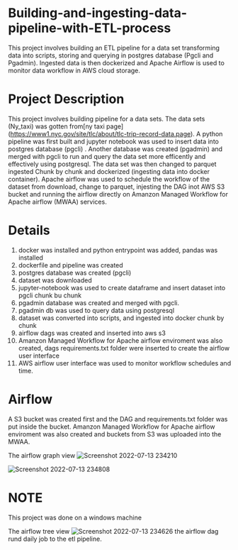 # Building-and-ingesting-data-pipeline-with-ETL-process
This project involves building an ETL pipeline for a data set transforming data into scripts, storing and querying in postgres database (Pgcli and Pgadmin). Ingested data is then dockerized and Apache Airflow is used to monitor data workflow in AWS cloud storage.

# Project Description
This project involves building pipeline for a data sets. The data sets (Ny_taxi) was gotten from[ny taxi page] (https://www1.nyc.gov/site/tlc/about/tlc-trip-record-data.page). A python pipeline was first built and jupyter notebook was used to insert data into postgres database (pgcli) . Another database was created (pgadmin) and merged with pgcli to run and query the data set more efficently and effectively using postgresql. The data set was then changed to parquet ingested Chunk by chunk and dockerized (ingesting data into docker container). Apache airflow was used to schedule the workflow of the dataset from download, change to parquet, injesting the DAG inot AWS S3 bucket and running the airflow directly on Amanzon Managed Workflow for Apache airflow (MWAA) services.

# Details
1. docker was installed and python entrypoint was added, pandas was installed
2. dockerfile and pipeline was created
3. postgres database was created (pgcli)
4. dataset was downloaded
5. jupyter-notebook was used to  create dataframe and insert dataset into pgcli chunk bu chunk
6. pgadmin database was created and merged with pgcli.
7. pgadmin db was used to query data using postgresql
8. dataset was converted into scripts, and ingested into docker chunk by chunk
9. airflow dags was created and inserted into aws s3
10. Amanzon Managed Workflow for Apache airflow enviroment was also created, dags requirements.txt folder were inserted to create the airflow user interface
11. AWS airflow user interface was used to monitor workflow schedules and time.


# Airflow
A S3 bucket was created first and the DAG and requirements.txt folder was put inside the bucket.
Amanzon Managed Workflow for Apache airflow enviroment was also created and buckets from S3 was uploaded into the MWAA.

The airflow graph view 
![Screenshot 2022-07-13 234210](https://user-images.githubusercontent.com/41475769/179023337-8f98f643-a841-4975-8eb4-21dda4f3fc89.png)

![Screenshot 2022-07-13 234808](https://user-images.githubusercontent.com/41475769/179023421-d716c18e-3a8a-4de4-bde3-f0348cf921cf.png)

# NOTE
This project was done on a windows machine



The airflow tree view
![Screenshot 2022-07-13 234626](https://user-images.githubusercontent.com/41475769/179023639-f1f90fb3-f3e7-448b-8080-3c6be2361c4d.png)
the airflow dag rund daily job to the etl pipeline.


